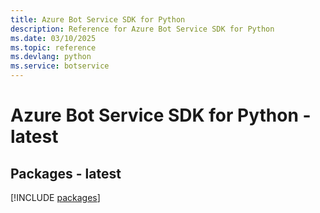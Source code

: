 ```yaml
---
title: Azure Bot Service SDK for Python
description: Reference for Azure Bot Service SDK for Python
ms.date: 03/10/2025
ms.topic: reference
ms.devlang: python
ms.service: botservice
---
```

# Azure Bot Service SDK for Python - latest
## Packages - latest
[!INCLUDE [packages](bot-service-index.md)]